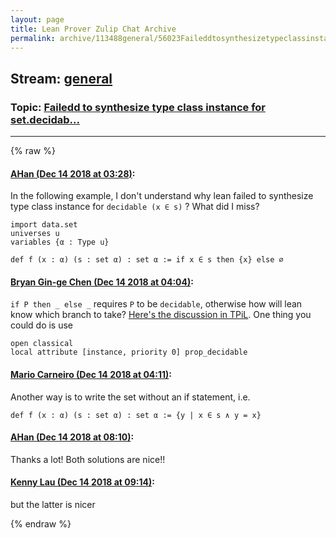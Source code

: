 ```yaml
---
layout: page
title: Lean Prover Zulip Chat Archive 
permalink: archive/113488general/56023Faileddtosynthesizetypeclassinstanceforsetdecidab.html
---
```


## Stream: [general](index.html)
### Topic: [Failedd to synthesize type class instance for set.decidab...](56023Faileddtosynthesizetypeclassinstanceforsetdecidab.html)

---


{% raw %}
#### [ AHan (Dec 14 2018 at 03:28)](https://leanprover.zulipchat.com/#narrow/stream/113488-general/topic/Failedd%20to%20synthesize%20type%20class%20instance%20for%20set.decidab.../near/151749704):
In the following example,  I don't understand why lean failed to synthesize type class instance for `decidable (x ∈ s)` ?
What did I miss?

```lean
import data.set
universes u
variables {α : Type u} 

def f (x : α) (s : set α) : set α := if x ∈ s then {x} else ∅
```

#### [ Bryan Gin-ge Chen (Dec 14 2018 at 04:04)](https://leanprover.zulipchat.com/#narrow/stream/113488-general/topic/Failedd%20to%20synthesize%20type%20class%20instance%20for%20set.decidab.../near/151751109):
`if P then _ else _` requires `P` to be `decidable`, otherwise how will lean know which branch to take? [Here's the discussion in TPiL](https://leanprover.github.io/theorem_proving_in_lean/type_classes.html#decidable-propositions). One thing you could do is use 
```lean
open classical
local attribute [instance, priority 0] prop_decidable
```

#### [ Mario Carneiro (Dec 14 2018 at 04:11)](https://leanprover.zulipchat.com/#narrow/stream/113488-general/topic/Failedd%20to%20synthesize%20type%20class%20instance%20for%20set.decidab.../near/151751350):
Another way is to write the set without an if statement, i.e.
```lean
def f (x : α) (s : set α) : set α := {y | x ∈ s ∧ y = x}
```

#### [ AHan (Dec 14 2018 at 08:10)](https://leanprover.zulipchat.com/#narrow/stream/113488-general/topic/Failedd%20to%20synthesize%20type%20class%20instance%20for%20set.decidab.../near/151759037):
Thanks a lot! 
Both solutions are nice!!

#### [ Kenny Lau (Dec 14 2018 at 09:14)](https://leanprover.zulipchat.com/#narrow/stream/113488-general/topic/Failedd%20to%20synthesize%20type%20class%20instance%20for%20set.decidab.../near/151761275):
but the latter is nicer


{% endraw %}
